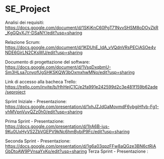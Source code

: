 # SE_Project

Analisi dei requisiti:  https://docs.google.com/document/d/1SKjKnC60PgT71NvvSHSM8oDOyZkR_KgGQvXJY-DSaNY/edit?usp=sharing

Relazione Scrum: https://docs.google.com/document/d/1KDUhE_IdA_vVQdnVRsPECiASOe4vNDE6GirLN2CKsWU/edit?usp=sharing

Documento di progettazione del software: https://docs.google.com/document/d/1VsqDxqbmU-Sm3HLsa7cnyofUgSHKSKQW3bOxmxhwMNo/edit?usp=sharing

Link di accesso alla bacheca Trello: https://trello.com/invite/b/HhHejC1C/e2fa991e242599d2c3e481f159b62ade/seproject

 Sprint Iniziale - Presentazione: https://docs.google.com/presentation/d/1xhJZJdGaMovmdF6ybgiHfvb-Fg1-vhMVpnVuyQZz0h0/edit?usp=sharing

Prima Sprint - Presentazione: https://docs.google.com/presentation/d/1lrA6B-ius-9Ku0UxHyVS2ZbVGEPV9kNc6hmBybiP9Fc/edit?usp=sharing

Seconda Sprint - Presentazione: https://docs.google.com/presentation/d/1g6a03qpzFFw8aQGze3BN6ctRiAGbDtoAW9PVnsaYxKo/edit?usp=sharing
Terza Sprint - Presentazione :

